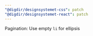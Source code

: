 ```yaml
---
"@digdir/designsystemet-css": patch
"@digdir/designsystemet-react": patch
---
```


Pagination: Use empty `li` for ellipsis
